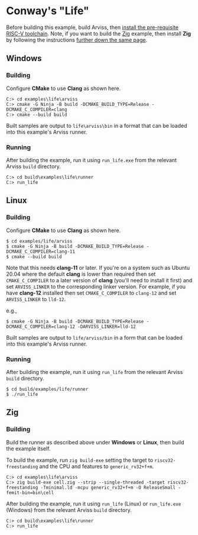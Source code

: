 # Conway's "Life"

Before building this example, build Arviss, then [install the pre-requisite RISC-V toolchain](../../README.md). Note, if
you want to build the [Zig](https://ziglang.org/) example, then install **Zig** by following the
instructions [further down the same page]((../../README.md)).

## Windows

### Building

Configure **CMake** to use **Clang** as shown here.

```
C:> cd examples\life\arviss
C:> cmake -G Ninja -B build -DCMAKE_BUILD_TYPE=Release -DCMAKE_C_COMPILER=clang
C:> cmake --build build
```

Built samples are output to `life\arviss\bin` in a format that can be loaded into this example's Arviss runner.

### Running

After building the example, run it using `run_life.exe` from the relevant Arviss `build` directory.

```
C:> cd build\examples\life\runner
C:> run_life
```

## Linux

### Building

Configure **CMake** to use **Clang** as shown here.

```shell
$ cd examples/life/arviss
$ cmake -G Ninja -B build -DCMAKE_BUILD_TYPE=Release -DCMAKE_C_COMPILER=clang-11
$ cmake --build build
```

Note that this needs **clang-11** or later. If you're on a system such as Ubuntu 20.04 where the default **clang** is
lower than required then set `CMAKE_C_COMPILER` to a later version of **clang** (you'll need to install it first) and
set `ARVISS_LINKER` to the corresponding linker version. For example, if you have **clang-12** installed then set
`CMAKE_C_COMPILER` to `clang-12` and set `ARVISS_LINKER` to `lld-12`.

e.g.,

```shell
$ cmake -G Ninja -B build -DCMAKE_BUILD_TYPE=Release -DCMAKE_C_COMPILER=clang-12 -DARVISS_LINKER=lld-12
```

Built samples are output to `life/arviss/bin` in a form that can be loaded into this example's Arviss runner.

### Running

After building the example, run it using `run_life` from the relevant Arviss `build` directory.

```shell
$ cd build/examples/life/runner
$ ./run_life
```

## Zig

### Building

Build the runner as described above under **Windows** or **Linux**, then build the example itself.

To build the example, run `zig build-exe` setting the target to `riscv32-freestanding` and the CPU and features to
`generic_rv32+f+m`.

```
C:> cd examples\life\arviss
C:> zig build-exe cell.zig --strip --single-threaded -target riscv32-freestanding -Tminimal.ld -mcpu generic_rv32+f+m -O ReleaseSmall -femit-bin=bin\cell
```

After building the example, run it using `run_life` (Linux) or `run_life.exe` (Windows)  from the relevant Arviss
`build` directory.

```
C:> cd build\examples\life\runner
C:> run_life
```
